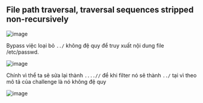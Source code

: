 ## File path traversal, traversal sequences stripped non-recursively
![image](https://github.com/Clapboiz/PortSwigger-Writeups/assets/112185647/cb8d7abf-9379-49e7-aff6-fc4bf9052a9d)

Bypass việc loại bỏ `../` không đệ quy để truy xuất nội dung file /etc/passwd.

![image](https://github.com/Clapboiz/PortSwigger-Writeups/assets/112185647/024f07d8-7c77-4ece-b871-43e35c779a73)

Chính vì thể ta sẽ sửa lại thành `....//` để khi filter nó sẽ thành `../` tại vì theo mô tả của challenge là nó không đệ quy

![image](https://github.com/Clapboiz/PortSwigger-Writeups/assets/112185647/f8e2be45-95b1-4c63-81e1-bdd3cb913bf7)
